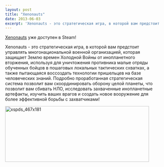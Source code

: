 ```yaml
---
layout: post
title: "Xenonauts"
date: 2013-06-03
excerpt: 'Xenonauts - это стратегическая игра, в которой вам предстоит управлять многонациональной военной организацией, которая защищает Землю времен Холодной Войны от инопланетного вторжения, используя для уничтожения противника малые отряды обученных бойцов в пошаговых локальных тактических схватках, а также пытающаяся воссоздать технологии пришельцев на базе человеческих знаний. Подробно проработанная стратегическая система позволит вам скоординировать оборону целой планеты!'
---
```


<a href="http://store.steampowered.com/app/223830/" target="_blank">Xenonauts</a> уже доступен в Steam!

Xenonauts - это стратегическая игра, в которой вам предстоит управлять многонациональной военной организацией, которая защищает Землю времен Холодной Войны от инопланетного вторжения, используя для уничтожения противника малые отряды обученных бойцов в пошаговых локальных тактических схватках, а также пытающаяся воссоздать технологии пришельцев на базе человеческих знаний. Подробно проработанная стратегическая система позволит вам скоординировать оборону целой планеты, что позволит вам сбивать НЛО, исследовать захваченные инопланетные артефакты, изучить ваших врагов и создать новое вооружение для более эффективной борьбы с захватчиками!

<a href="http://store.steampowered.com/app/223830/" target="_blank"><img class="aligncenter size-full wp-image-2633" alt="xspds_467x181" src="http://gamersoul.ru/wp-content/uploads/2013/06/xspds_467x181.jpg" width="467" height="181" /></a>